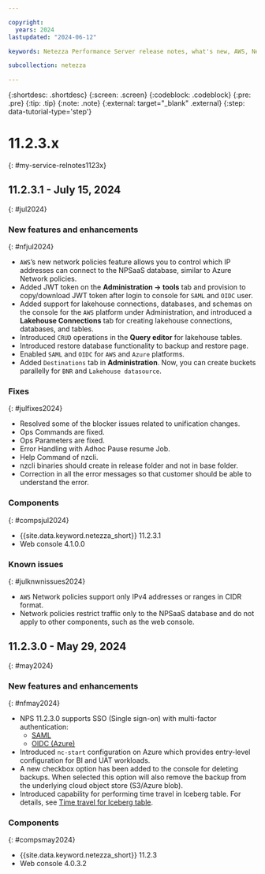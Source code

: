 ```yaml
---

copyright:
  years: 2024
lastupdated: "2024-06-12"

keywords: Netezza Performance Server release notes, what's new, AWS, Netezza on AWS

subcollection: netezza

---
```


{:shortdesc: .shortdesc}
{:screen: .screen}
{:codeblock: .codeblock}
{:pre: .pre}
{:tip: .tip}
{:note: .note}
{:external: target="_blank" .external}
{:step: data-tutorial-type='step'}

# 11.2.3.x
{: #my-service-relnotes1123x}

## 11.2.3.1 - July 15, 2024
{: #jul2024}

### New features and enhancements
{: #nfjul2024}


- `AWS`’s new network policies feature allows you to control which IP addresses can connect to the NPSaaS database, similar to Azure Network policies.
- Added JWT token on the **Administration -> tools** tab and provision to copy/download JWT token after login to console for `SAML` and `OIDC` user.
- Added support for lakehouse connections, databases, and schemas on the console for the `AWS` platform under Administration, and introduced a **Lakehouse Connections** tab for creating lakehouse connections, databases, and tables.
- Introduced `CRUD` operations in the **Query editor** for lakehouse tables.
- Introduced restore database functionality to backup and restore page.
- Enabled `SAML` and `OIDC` for `AWS` and `Azure` platforms.
- Added `Destinations` tab in **Administration**. Now, you can create buckets parallelly for `BNR` and `Lakehouse datasource`.

### Fixes
{: #julfixes2024}

- Resolved some of the blocker issues related to unification changes.
- Ops Commands are fixed.
- Ops Parameters are fixed.
- Error Handling with Adhoc Pause resume Job.
- Help Command of nzcli.
- nzcli binaries should create in release folder and not in base folder.
- Correction in all the error messages so that customer should be able to understand the error.

### Components
{: #compsjul2024}

- {{site.data.keyword.netezza_short}} 11.2.3.1
- Web console 4.1.0.0

### Known issues
{: #julknwnissues2024}

- `AWS` Network policies support only IPv4 addresses or ranges in CIDR format.
- Network policies restrict traffic only to the NPSaaS database and do not apply to other components, such as the web console.

## 11.2.3.0 - May 29, 2024
{: #may2024}

### New features and enhancements
{: #nfmay2024}

- NPS 11.2.3.0 supports SSO (Single sign-on) with multi-factor authentication:
    - [SAML](/docs/netezza?topic=netezza-samloverview)
    - [OIDC (Azure)](/docs/netezza?topic=netezza-oidcoverview)
- Introduced `nc-start` configuration on Azure which provides entry-level configuration for BI and UAT workloads.
- A new checkbox option has been added to the console for deleting backups. When selected this option will also remove the backup from the underlying cloud object store (S3/Azure blob).
- Introduced capability for performing time travel in Iceberg table. For details, see [Time travel for Iceberg table](/docs/netezza?topic=netezza-timetravel_watsonxdata).

### Components
{: #compsmay2024}

- {{site.data.keyword.netezza_short}} 11.2.3
- Web console 4.0.3.2
